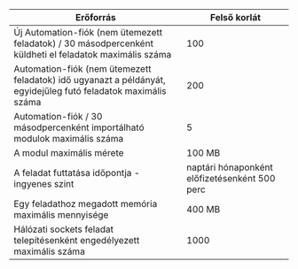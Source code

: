 | Erőforrás | Felső korlát |
| --- | --- |
| Új Automation-fiók (nem ütemezett feladatok) / 30 másodpercenként küldheti el feladatok maximális száma |100 |
| Automation-fiók (nem ütemezett feladatok) idő ugyanazt a példányát, egyidejűleg futó feladatok maximális száma |200 |
| Automation-fiók / 30 másodpercenként importálható modulok maximális száma |5 |
| A modul maximális mérete |100 MB |
| A feladat futtatása időpontja - ingyenes szint |naptári hónaponként előfizetésenként 500 perc |
| Egy feladathoz megadott memória maximális mennyisége |400 MB |
| Hálózati sockets feladat telepítésenként engedélyezett maximális száma |1000 |

